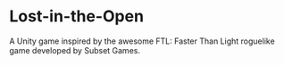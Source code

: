 # Lost-in-the-Open
A Unity game inspired by the awesome FTL: Faster Than Light roguelike game developed by Subset Games.
